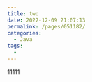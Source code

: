 ```yaml
---
title: two
date: 2022-12-09 21:07:13
permalink: /pages/051182/
categories:
  - Java
tags:
  - 
---
```

11111